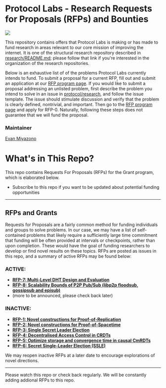 # Protocol Labs - Research Requests for Proposals (RFPs) and Bounties
[![](https://img.shields.io/badge/team-research-0f41f4.svg?style=flat-square)](https://github.com/protocol/research)

This repository contains offers that Protocol Labs is making or has made to fund research in areas relevant to our core mission of improving the internet.  It is one of the structural research repository described in [research/README.md](https://github.com/protocol/research); please follow that link if you're interested in the organization of the research repositories.

Below is an exhaustive list of of the problems Protocol Labs currently intends to fund.  To submit a proposal for a current RFP, fill out and submit an application at our [RFP program page](https://protocollabs.smapply.io/). If you would like to submit a proposal addressing an unlisted problem, first describe the problem you intend to solve in an issue in [protocol/research](https://github.com/protocol/research/issues), and follow the issue template.  The issue should stimulate discussion and verify that the problem is clearly defined, nontrivial, and important. Then go to the [RFP program page](https://protocollabs.smapply.io/) and apply for RFP-0. Naturally, following these steps does not guarantee that we will fund the proposal.


### Maintainer

[Evan Miyazono](https://github.com/miyazono)

# What's in This Repo?

This repo contains Requests For Proposals (RFPs) for the Grant program, which is elaborated below.

 - Subscribe to this repo if you want to be updated about potential funding opportunities

---
<!-- ## Bounties
Similar to a bug bounty program, we may occasionally post problems in this repository with an associated reward to be paid on delivery of a solution.  A list of active bounties may be found below

 - **(none at present, please check back later)**
-->


## RFPs and Grants
Requests for Proposals are a fairly common method for funding individuals and groups to solve problems.  In our case, we may have a list of self-contained problems that likely require a sufficiently large time commitment that funding will be often provided at intervals or checkpoints, rather than upon completion.  These would have the goal of funding researchers to develop or find novel results on these topics.  RFPs are posted as issues in this repo, and a summary of active RFPs may be found below:

### ACTIVE:
  - **[RFP-7: Multi-Level DHT Design and Evaluation](https://github.com/protocol/research-RFPs/blob/master/RFPs/rfp-7-MLDHT.md)**
  - **[RFP-8: Scalability Bounds of P2P Pub/Sub (libp2p floodsub, gossipsub and episub)](https://github.com/protocol/research-RFPs/blob/master/RFPs/rfp-8-pubsub.md)**
  - (more to be announced, please check back later)  

### INACTIVE:
  - **[RFP-1: Novel constructions for Proof-of-Replication](https://github.com/protocol/research-RFPs/blob/master/RFPs/rfp-1-proof-of-replication.md)**
  - **[RFP-2: Novel constructions for Proof-of-Spacetime](https://github.com/protocol/research-RFPs/blob/master/RFPs/rfp-2-proof-of-spacetime.md)**
  - **[RFP-3: Single Secret Leader Election](https://github.com/protocol/research-RFPs/blob/master/RFPs/rfp-3-single-leader-election.md)**
  - **[RFP-4: Decentralised Access Control in CRDTs](https://github.com/protocol/research-RFPs/blob/master/RFPs/rfp-4-CRDT-ACL.md)**
  - **[RFP-5: Optimize storage and convergence time in causal CmRDTs](https://github.com/protocol/research-RFPs/blob/master/RFPs/rfp-5-optimized-CmRDT.md)**
  - **[RFP-6: Secret Single-Leader Election (SSLE)](https://github.com/protocol/research-RFPs/blob/master/RFPs/rfp-6-SSLE.md)**


We may reopen inactive RFPs at a later date to encourage explorations of novel directions.

---
Please watch this repo or check back regularly.  We will be constantly adding addional RFPs to this repo.
